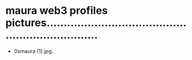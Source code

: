 # maura web3 profiles pictures....................................................................
- 0xmaura (1).jpg..
